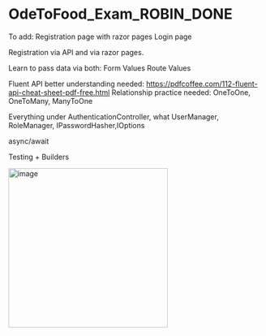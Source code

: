 # OdeToFood_Exam_ROBIN_DONE
To add:
Registration page with razor pages
Login page

Registration via API and via razor pages.


Learn to pass data via both:
Form Values
Route Values

Fluent API better understanding needed:
https://pdfcoffee.com/112-fluent-api-cheat-sheet-pdf-free.html
Relationship practice needed: OneToOne, OneToMany, ManyToOne

Everything under AuthenticationController, what UserManager<User>, RoleManager<Role>, IPasswordHasher<User>,IOptions<TokenSettings>

async/await

Testing + Builders

<img width="314" alt="image" src="https://user-images.githubusercontent.com/32447605/184679953-7018fde2-eab6-4cd3-902c-2220832867b1.png">
